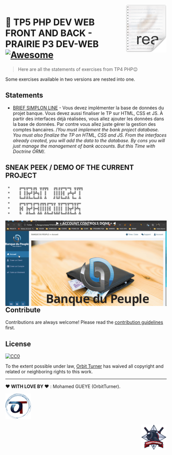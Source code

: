 <img src="public/assets/icon.png" align="right" />

# 📖 TP5 PHP DEV WEB FRONT AND BACK - PRAIRIE P3 DEV-WEB [![Awesome](https://cdn.rawgit.com/sindresorhus/awesome/d7305f38d29fed78fa85652e3a63e154dd8e8829/media/badge.svg)](https://github.com/sindresorhus/awesome#readme)
> Here are all the statements of exercises from TP4 PHP😉

Some exercises available in two versions are nested into one.

## Statements

- [BRIEF SIMPLON LINE](https://github.com/orbitturner/TPDEVWEB1_SIMPLONP3/blob/master/assets/img/492a4303-55db-4eb7-89ef-46ad1286376a.png) - Vous devez implémenter la base de données du projet banque. Vous devez aussi finaliser le TP sur HTML, CSS et JS. À partir des interfaces déjà réalisées, vous allez ajouter les données dans la base de données. Par contre vous allez juste gérer la gestion des comptes bancaires. /*You must implement the bank project database. You must also finalize the TP on HTML, CSS and JS. From the interfaces already created, you will add the data to the database. By cons you will just manage the management of bank accounts. But this Time with Doctrine ORM*/.


## SNEAK PEEK / DEMO OF THE CURRENT PROJECT
```
 *    ╔═╗╦═╗╔╗ ╦╔╦╗  ╔╗╔╔═╗═╗ ╦╔╦╗  
 *    ║ ║╠╦╝╠╩╗║ ║   ║║║║╣ ╔╩╦╝ ║   
 *    ╚═╝╩╚═╚═╝╩ ╩   ╝╚╝╚═╝╩ ╚═ ╩   
 *    ╔═╗╦═╗╔═╗╔╦╗╔═╗╦ ╦╔═╗╦═╗╦╔═   
 *    ╠╣ ╠╦╝╠═╣║║║║╣ ║║║║ ║╠╦╝╠╩╗   
 *    ╚  ╩╚═╩ ╩╩ ╩╚═╝╚╩╝╚═╝╩╚═╩ ╩   
```
<img src="public/assets/etatdAvancement2.gif" align="right" />



## Contribute

Contributions are always welcome!
Please read the [contribution guidelines](public/assets/contributing.md) first.

## License

[![CC0](https://licensebuttons.net/p/zero/1.0/88x31.png)](https://creativecommons.org/publicdomain/zero/1.0/)

To the extent possible under law, [Orbit Turner](http://orbitturner.yj.fr) has waived all copyright and related or neighboring rights to this work.


______________________________________________________
**❤ WITH LOVE BY ❤** : Mohamed GUEYE (OrbitTurner).

![Image of OT](https://github.com/orbitturner/challenger/blob/master/images/orbitturner1.png?raw=true)

<img src="https://github.com/orbitturner/challenger/blob/master/images/OrbitTurner_Gaming_GitHubBadge.png?raw=true" align="right" />
